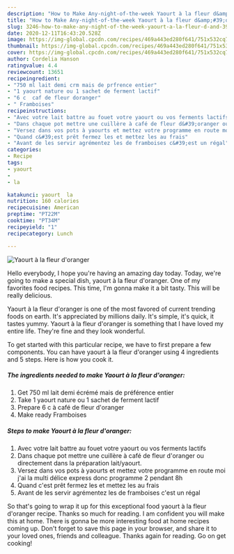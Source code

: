 ```yaml
---
description: "How to Make Any-night-of-the-week Yaourt à la fleur d&amp;#39;oranger"
title: "How to Make Any-night-of-the-week Yaourt à la fleur d&amp;#39;oranger"
slug: 3246-how-to-make-any-night-of-the-week-yaourt-a-la-fleur-d-and-39-oranger
date: 2020-12-11T16:43:20.528Z
image: https://img-global.cpcdn.com/recipes/469a443ed280f641/751x532cq70/yaourt-a-la-fleur-doranger-photo-principale-de-la-recette.jpg
thumbnail: https://img-global.cpcdn.com/recipes/469a443ed280f641/751x532cq70/yaourt-a-la-fleur-doranger-photo-principale-de-la-recette.jpg
cover: https://img-global.cpcdn.com/recipes/469a443ed280f641/751x532cq70/yaourt-a-la-fleur-doranger-photo-principale-de-la-recette.jpg
author: Cordelia Hanson
ratingvalue: 4.4
reviewcount: 13651
recipeingredient:
- "750 ml lait demi crm mais de prfrence entier"
- "1 yaourt nature ou 1 sachet de ferment lactif"
- "6 c  caf de fleur doranger"
- " Framboises"
recipeinstructions:
- "Avec votre lait battre au fouet votre yaourt ou vos ferments lactifs"
- "Dans chaque pot mettre une cuillère à café de fleur d&#39;oranger ou directement dans la préparation lait/yaourt."
- "Versez dans vos pots à yaourts et mettez votre programme en route moi j&#39;ai la multi délice express donc programme 2 pendant 8h"
- "Quand c&#39;est prêt fermez les et mettez les au frais"
- "Avant de les servir agrémentez les de framboises c&#39;est un régal"
categories:
- Recipe
tags:
- yaourt
- 
- la

katakunci: yaourt  la 
nutrition: 160 calories
recipecuisine: American
preptime: "PT22M"
cooktime: "PT34M"
recipeyield: "1"
recipecategory: Lunch

---
```



![Yaourt à la fleur d&#39;oranger](https://img-global.cpcdn.com/recipes/469a443ed280f641/751x532cq70/yaourt-a-la-fleur-doranger-photo-principale-de-la-recette.jpg)

Hello everybody, I hope you're having an amazing day today. Today, we're going to make a special dish, yaourt à la fleur d&#39;oranger. One of my favorites food recipes. This time, I'm gonna make it a bit tasty. This will be really delicious.



Yaourt à la fleur d&#39;oranger is one of the most favored of current trending foods on earth. It's appreciated by millions daily. It's simple, it's quick, it tastes yummy. Yaourt à la fleur d&#39;oranger is something that I have loved my entire life. They're fine and they look wonderful.


To get started with this particular recipe, we have to first prepare a few components. You can have yaourt à la fleur d&#39;oranger using 4 ingredients and 5 steps. Here is how you cook it.

<!--inarticleads1-->

##### The ingredients needed to make Yaourt à la fleur d&#39;oranger:

1. Get 750 ml lait demi écrémé mais de préférence entier
1. Take 1 yaourt nature ou 1 sachet de ferment lactif
1. Prepare 6 c à café de fleur d&#39;oranger
1. Make ready  Framboises




<!--inarticleads2-->

##### Steps to make Yaourt à la fleur d&#39;oranger:

1. Avec votre lait battre au fouet votre yaourt ou vos ferments lactifs
1. Dans chaque pot mettre une cuillère à café de fleur d&#39;oranger ou directement dans la préparation lait/yaourt.
1. Versez dans vos pots à yaourts et mettez votre programme en route moi j&#39;ai la multi délice express donc programme 2 pendant 8h
1. Quand c&#39;est prêt fermez les et mettez les au frais
1. Avant de les servir agrémentez les de framboises c&#39;est un régal




So that's going to wrap it up for this exceptional food yaourt à la fleur d&#39;oranger recipe. Thanks so much for reading. I am confident you will make this at home. There is gonna be more interesting food at home recipes coming up. Don't forget to save this page in your browser, and share it to your loved ones, friends and colleague. Thanks again for reading. Go on get cooking!
